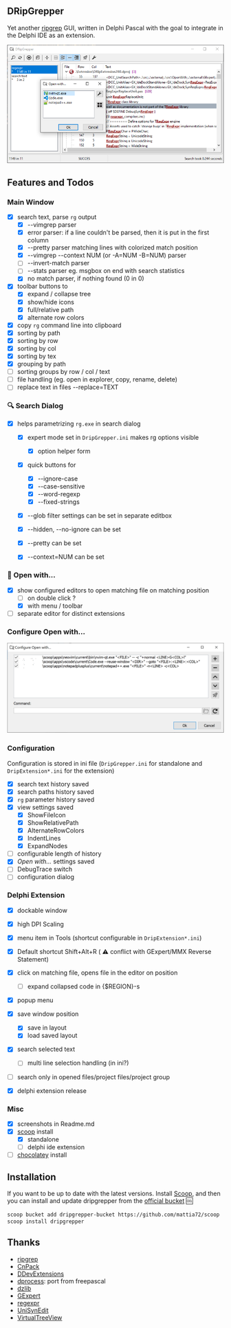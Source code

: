 ## DRipGrepper
Yet another [ripgrep](https://github.com/BurntSushi/ripgrep) GUI, written in Delphi Pascal with the goal to integrate in the Delphi IDE as an extension.

![Screenshot](./screenshots/DripGepper_Form.png)

## Features and Todos

### Main Window
- [x] search text, parse `rg` output
  - [x] --vimgrep parser
  - [x] error parser: if a line couldn't be parsed, then it is put in the first column
  - [x] --pretty parser matching lines with colorized match position
  - [x] --vimgrep --context NUM (or -A=NUM -B=NUM) parser
  - [ ] --invert-match parser
  - [ ] --stats parser eg. msgbox on end with search statistics
  - [x] no match parser, if nothing found (0 in 0)
- [x] toolbar buttons to 
  - [x] expand / collapse tree
  - [x] show/hide icons
  - [x] full/relative path
  - [x] alternate row colors
- [x] copy `rg` command line into clipboard
- [x] sorting by path 
- [x] sorting by row
- [x] sorting by col
- [x] sorting by tex
- [x] grouping by path
- [ ] sorting groups by row / col / text
- [ ] file handling (eg. open in explorer, copy, rename, delete)
- [ ] replace text in files --replace=TEXT

### :mag: Search Dialog
- [x] helps parametrizing `rg.exe` in search dialog
  - [x] expert mode set in `DripGrepper.ini` makes rg options visible
    - [x] option helper form 
  - [x] quick buttons for
    - [x] --ignore-case
    - [x] --case-sensitive
    - [x] --word-regexp
    - [x] --fixed-strings
  - [x] --glob filter settings can be set in separate editbox
  - [x] --hidden, --no-ignore can be set
  - [x] --pretty can be set
  - [x] --context=NUM can be set
  

### :rocket: Open with...
- [x] show configured editors to open matching file on matching position
   - [ ] on double click ?
   - [x] with menu / toolbar
- [ ] separate editor for distinct extensions

### Configure Open with...
![Screenshot](./screenshots/04-02-2024_11-04-47.png)

### Configuration
Configuration is stored in ini file (`DripGrepper.ini` for standalone and `DripExtension*.ini` for the extension)
  - [x] search text history saved
  - [x] search paths history saved
  - [x] `rg` parameter history saved
  - [x] view settings saved
    - [x] ShowFileIcon
    - [x] ShowRelativePath
    - [x] AlternateRowColors
    - [x] IndentLines
    - [x] ExpandNodes
  - [ ] configurable length of history 
  - [x] *Open with...* settings saved
  - [ ] DebugTrace switch
- [ ] configuration dialog

### Delphi Extension 
  - [x] dockable window
  - [x] high DPI Scaling 
  - [x] menu item in Tools (shortcut configurable in `DripExtension*.ini`)
  - [x] Default shortcut Shift+Alt+R ( :warning: conflict with GExpert/MMX Reverse Statement)
  - [x] click on matching file, opens file in the editor on position 
     - [ ] expand collapsed code in {$REGION}-s
  - [x] popup menu
  - [x] save window position
     - [x] save in layout
     - [x] load saved layout
  - [x] search selected text
     - [ ] multi line selection handling (in ini?)
  - [ ] search only in opened files/project files/project group
  - [x] delphi extension release

 
### Misc
- [x] screenshots in Readme.md
- [x] [scoop](https://scoop.sh) install
  - [x] standalone
  - [ ] delphi ide extension
- [ ] [chocolatey](https://chocolatey.org) install

## Installation

If you want to be up to date with the latest versions.
Install [Scoop](https://scoop.sh), and then you can install and update dripgrepper from the
[official bucket](https://github.com/mattia72/scoop) :cool:

```
scoop bucket add dripgrepper-bucket https://github.com/mattia72/scoop
scoop install dripgrepper
```

## Thanks
-  [ripgrep](https://github.com/BurntSushi/ripgrep)
-  [CnPack](https://www.cnpack.org)
-  [DDevExtensions](https://github.com/ahausladen/DDevExtensions)
-  [dprocess](https://stackoverflow.com/a/45029879/2923283): port from freepascal
-  [dzlib](https://sourceforge.net/p/dzlib/code/HEAD/tree)
-  [GExpert](https://www.gexperts.org/download)
-  [regexpr](https://regex.sorokin.engineer/en/latest/)
-  [UniSynEdit](https://sourceforge.net/projects/synedit)
-  [VirtualTreeView](https://github.com/TurboPack/VirtualTreeView)
